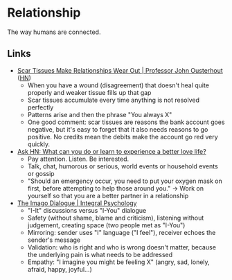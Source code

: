 # Relationship

The way humans are connected.

## Links

- [Scar Tissues Make Relationships Wear Out | Professor John Ousterhout](https://gist.github.com/gtallen1187/27a585fcf36d6e657db2)
  ([HN](https://news.ycombinator.com/item?id=36093954))
  - When you have a wound (disagreement) that doesn't heal quite properly and
    weaker tissue fills up that gap
  - Scar tissues accumulate every time anything is not resolved perfectly
  - Patterns arise and then the phrase "You always X"
  - One good comment: scar tissues are reasons the bank account goes negative,
    but it's easy to forget that it also needs reasons to go positive. No
    credits mean the debits make the account go red very quickly.
- [Ask HN: What can you do or learn to experience a better love life?](https://news.ycombinator.com/item?id=34653505)
  - Pay attention. Listen. Be interested.
  - Talk, chat, humorous or serious, world events or household events or gossip
  - "Should an emergency occur, you need to put your oxygen mask on first,
    before attempting to help those around you." → Work on yourself so that you
    are a better partner in a relationship
- [The Imago Dialogue | Integral Psychology](http://www.integralpsychology.org/uploads/1/5/3/0/15300482/the_imago_dialogue_101.pdf)
  - "I-It" discussions versus "I-You" dialogue
  - Safety (without shame, blame and criticism), listening without judgement,
    creating space (two people met as "I-You")
  - Mirroring: sender uses "I" language ("I feel"), receiver echoes the sender's
    message
  - Validation: who is right and who is wrong doesn't matter, because the
    underlying pain is what needs to be addressed
  - Empathy: "I imagine you might be feeling X" (angry, sad, lonely, afraid,
    happy, joyful…)
